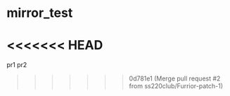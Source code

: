 # mirror_test
<<<<<<< HEAD
=======
pr1
pr2
>>>>>>> 0d781e1 (Merge pull request #2 from ss220club/Furrior-patch-1)
